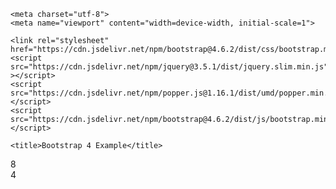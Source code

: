 <!doctype html>
<html lang="en">
  <head>
    
    <meta charset="utf-8">
    <meta name="viewport" content="width=device-width, initial-scale=1">
    
    <link rel="stylesheet" href="https://cdn.jsdelivr.net/npm/bootstrap@4.6.2/dist/css/bootstrap.min.css">
    <script src="https://cdn.jsdelivr.net/npm/jquery@3.5.1/dist/jquery.slim.min.js" ></script>
    <script src="https://cdn.jsdelivr.net/npm/popper.js@1.16.1/dist/umd/popper.min.js"></script>
    <script src="https://cdn.jsdelivr.net/npm/bootstrap@4.6.2/dist/js/bootstrap.min.js"></script>

    <title>Bootstrap 4 Example</title>
  </head>
  <body>

<div class="row">
    <div class="col-8">8</div>
    <div class="col-4">4</div>
</div>
    
  </body>
</html>
